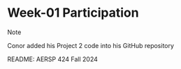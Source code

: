 # Week-01 Participation

> [!Note]
> Conor added his Project 2 code into his GitHub repository


README: AERSP 424 Fall 2024
